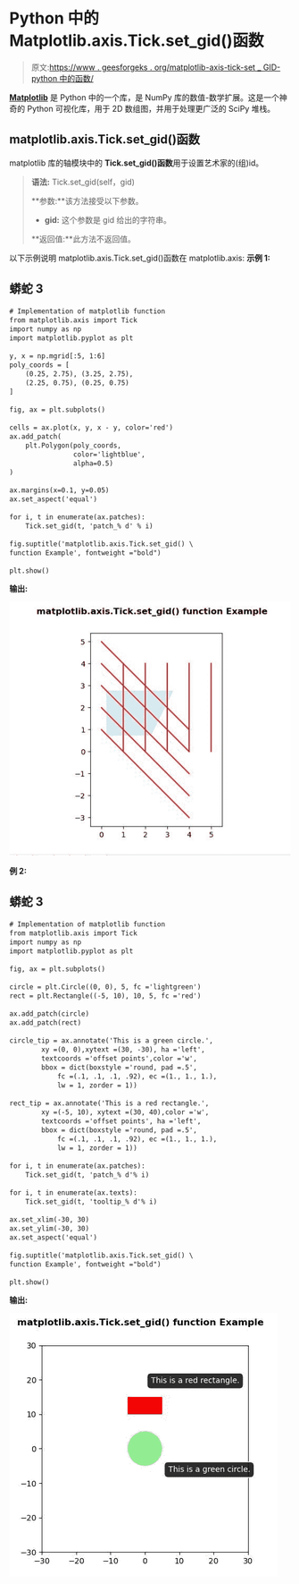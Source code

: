 # Python 中的 Matplotlib.axis.Tick.set_gid()函数

> 原文:[https://www . geesforgeks . org/matplotlib-axis-tick-set _ GID-python 中的函数/](https://www.geeksforgeeks.org/matplotlib-axis-tick-set_gid-function-in-python/)

[**Matplotlib**](https://www.geeksforgeeks.org/python-introduction-matplotlib/) 是 Python 中的一个库，是 NumPy 库的数值-数学扩展。这是一个神奇的 Python 可视化库，用于 2D 数组图，并用于处理更广泛的 SciPy 堆栈。

## matplotlib.axis.Tick.set_gid()函数

matplotlib 库的轴模块中的 **Tick.set_gid()函数**用于设置艺术家的(组)id。

> **语法:** Tick.set_gid(self，gid)
> 
> **参数:**该方法接受以下参数。
> 
> *   **gid:** 这个参数是 gid 给出的字符串。
> 
> **返回值:**此方法不返回值。

以下示例说明 matplotlib.axis.Tick.set_gid()函数在 matplotlib.axis:
**示例 1:**

## 蟒蛇 3

```
# Implementation of matplotlib function
from matplotlib.axis import Tick
import numpy as np 
import matplotlib.pyplot as plt 

y, x = np.mgrid[:5, 1:6] 
poly_coords = [ 
    (0.25, 2.75), (3.25, 2.75), 
    (2.25, 0.75), (0.25, 0.75) 
] 

fig, ax = plt.subplots() 

cells = ax.plot(x, y, x - y, color='red') 
ax.add_patch( 
    plt.Polygon(poly_coords, 
                color='lightblue', 
                alpha=0.5) 
) 

ax.margins(x=0.1, y=0.05) 
ax.set_aspect('equal') 

for i, t in enumerate(ax.patches): 
    Tick.set_gid(t, 'patch_% d' % i) 

fig.suptitle('matplotlib.axis.Tick.set_gid() \
function Example', fontweight ="bold")  

plt.show() 
```

**输出:**

![](img/b298eba20c5ff7beae0cd54b5127325e.png)

**例 2:**

## 蟒蛇 3

```
# Implementation of matplotlib function
from matplotlib.axis import Tick
import numpy as np  
import matplotlib.pyplot as plt  

fig, ax = plt.subplots()  

circle = plt.Circle((0, 0), 5, fc ='lightgreen')  
rect = plt.Rectangle((-5, 10), 10, 5, fc ='red')  

ax.add_patch(circle)  
ax.add_patch(rect)  

circle_tip = ax.annotate('This is a green circle.',  
        xy =(0, 0),xytext =(30, -30), ha ='left',
        textcoords ='offset points',color ='w',
        bbox = dict(boxstyle ='round, pad =.5',   
            fc =(.1, .1, .1, .92), ec =(1., 1., 1.),
            lw = 1, zorder = 1))  

rect_tip = ax.annotate('This is a red rectangle.',  
        xy =(-5, 10), xytext =(30, 40),color ='w', 
        textcoords ='offset points', ha ='left',  
        bbox = dict(boxstyle ='round, pad =.5',  
            fc =(.1, .1, .1, .92), ec =(1., 1., 1.),
            lw = 1, zorder = 1))  

for i, t in enumerate(ax.patches):  
    Tick.set_gid(t, 'patch_% d'% i)  

for i, t in enumerate(ax.texts):  
    Tick.set_gid(t, 'tooltip_% d'% i)  

ax.set_xlim(-30, 30)  
ax.set_ylim(-30, 30)  
ax.set_aspect('equal') 

fig.suptitle('matplotlib.axis.Tick.set_gid() \
function Example', fontweight ="bold")  

plt.show() 
```

**输出:**

![](img/bae94a7a6475a838befef3c501ef3fca.png)